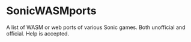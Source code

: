 # SonicWASMports
A list of WASM or web ports of various Sonic games. Both unofficial and official. Help is accepted.


